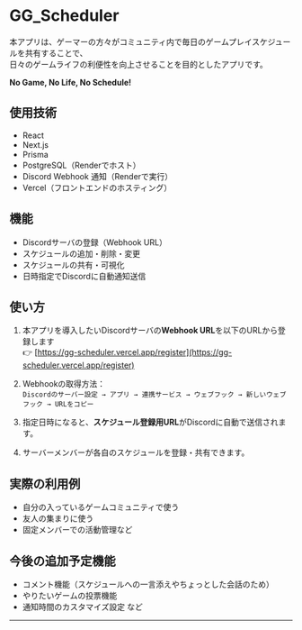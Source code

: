 # GG_Scheduler

本アプリは、ゲーマーの方々がコミュニティ内で毎日のゲームプレイスケジュールを共有することで、  
日々のゲームライフの利便性を向上させることを目的としたアプリです。  

**No Game, No Life, No Schedule!**

## 使用技術

- React
- Next.js
- Prisma
- PostgreSQL（Renderでホスト）
- Discord Webhook 通知（Renderで実行）
- Vercel（フロントエンドのホスティング）

## 機能

- Discordサーバの登録（Webhook URL）
- スケジュールの追加・削除・変更
- スケジュールの共有・可視化
- 日時指定でDiscordに自動通知送信

## 使い方

1. 本アプリを導入したいDiscordサーバの**Webhook URL**を以下のURLから登録します  
   👉 [https://gg-scheduler.vercel.app/register](https://gg-scheduler.vercel.app/register)

2. Webhookの取得方法：  
   `Discordのサーバー設定 → アプリ → 連携サービス → ウェブフック → 新しいウェブフック → URLをコピー`

3. 指定日時になると、**スケジュール登録用URL**がDiscordに自動で送信されます。

4. サーバーメンバーが各自のスケジュールを登録・共有できます。

## 実際の利用例

- 自分の入っているゲームコミュニティで使う
- 友人の集まりに使う
- 固定メンバーでの活動管理など

## 今後の追加予定機能

- コメント機能（スケジュールへの一言添えやちょっとした会話のため）
- やりたいゲームの投票機能
- 通知時間のカスタマイズ設定 など

---

